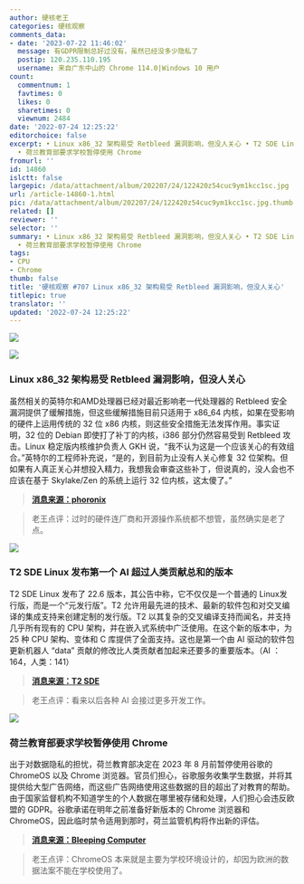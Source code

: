 ```yaml
---
author: 硬核老王
categories: 硬核观察
comments_data:
- date: '2023-07-22 11:46:02'
  message: 有GDPR限制总好过没有，虽然已经没多少隐私了
  postip: 120.235.110.195
  username: 来自广东中山的 Chrome 114.0|Windows 10 用户
count:
  commentnum: 1
  favtimes: 0
  likes: 0
  sharetimes: 0
  viewnum: 2484
date: '2022-07-24 12:25:22'
editorchoice: false
excerpt: • Linux x86_32 架构易受 Retbleed 漏洞影响，但没人关心 • T2 SDE Linux 发布第一个 AI 超过人类贡献总和的版本
  • 荷兰教育部要求学校暂停使用 Chrome
fromurl: ''
id: 14860
islctt: false
largepic: /data/attachment/album/202207/24/122420z54cuc9ym1kcc1sc.jpg
url: /article-14860-1.html
pic: /data/attachment/album/202207/24/122420z54cuc9ym1kcc1sc.jpg.thumb.jpg
related: []
reviewer: ''
selector: ''
summary: • Linux x86_32 架构易受 Retbleed 漏洞影响，但没人关心 • T2 SDE Linux 发布第一个 AI 超过人类贡献总和的版本
  • 荷兰教育部要求学校暂停使用 Chrome
tags:
- CPU
- Chrome
thumb: false
title: '硬核观察 #707 Linux x86_32 架构易受 Retbleed 漏洞影响，但没人关心'
titlepic: true
translator: ''
updated: '2022-07-24 12:25:22'
---
```


![](/data/attachment/album/202207/24/122420z54cuc9ym1kcc1sc.jpg)


![](/data/attachment/album/202207/24/122429sllgikbuzabk54ga.jpg)


### Linux x86\_32 架构易受 Retbleed 漏洞影响，但没人关心


虽然相关的英特尔和AMD处理器已经对最近影响老一代处理器的 Retbleed 安全漏洞提供了缓解措施，但这些缓解措施目前只适用于 x86\_64 内核，如果在受影响的硬件上运用传统的 32 位 x86 内核，则这些安全措施无法发挥作用。事实证明，32 位的 Debian 即使打了补丁的内核，i386 部分仍然容易受到 Retbleed 攻击。Linux 稳定版内核维护负责人 GKH 说，“我不认为这是一个应该关心的有效组合。”英特尔的工程师补充说，“是的，到目前为止没有人关心修复 32 位架构。但如果有人真正关心并想投入精力，我想我会审查这些补丁，但说真的，没人会也不应该在基于 Skylake/Zen 的系统上运行 32 位内核，这太傻了。”



> 
> **[消息来源：phoronix](https://www.phoronix.com/news/Linux-x86-Retbleed)**
> 
> 
> 



> 
> 老王点评：过时的硬件连厂商和开源操作系统都不想管，虽然确实是老了点。
> 
> 
> 


![](/data/attachment/album/202207/24/122444au3gpy539ujmem4l.jpg)


### T2 SDE Linux 发布第一个 AI 超过人类贡献总和的版本


T2 SDE Linux 发布了 22.6 版本，其公告中称，它不仅仅是一个普通的 Linux发行版，而是一个“元发行版”。T2 允许用最先进的技术、最新的软件包和对交叉编译的集成支持来创建定制的发行版。T2 以其复杂的交叉编译支持而闻名，并支持几乎所有现有的 CPU 架构，并在嵌入式系统中广泛使用。在这个新的版本中，为 25 种 CPU 架构、变体和 C 库提供了全面支持。这也是第一个由 AI 驱动的软件包更新机器人 “data” 贡献的修改比人类贡献者加起来还要多的重要版本。（AI ：164，人类：141）



> 
> **[消息来源：T2 SDE](https://t2sde.org/)**
> 
> 
> 



> 
> 老王点评：看来以后各种 AI 会接过更多开发工作。
> 
> 
> 


![](/data/attachment/album/202207/24/122506ampx4kb6y10pzop1.jpg)


### 荷兰教育部要求学校暂停使用 Chrome


出于对数据隐私的担忧，荷兰教育部决定在 2023 年 8 月前暂停使用谷歌的 ChromeOS 以及 Chrome 浏览器。官员们担心，谷歌服务收集学生数据，并将其提供给大型广告网络，而这些广告网络使用这些数据的目的超出了对教育的帮助。由于国家监督机构不知道学生的个人数据在哪里被存储和处理，人们担心会违反欧盟的 GDPR。谷歌承诺在明年之前准备好新版本的 Chrome 浏览器和 ChromeOS，因此临时禁令适用到那时，荷兰监管机构将作出新的评估。



> 
> **[消息来源：Bleeping Computer](https://www.bleepingcomputer.com/news/security/chrome-use-subject-to-restrictions-in-dutch-schools-over-data-security-concerns/)**
> 
> 
> 



> 
> 老王点评：ChromeOS 本来就是主要为学校环境设计的，却因为欧洲的数据法案不能在学校使用了。
> 
> 
>